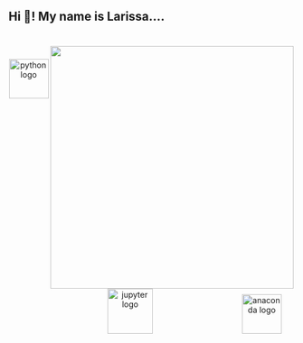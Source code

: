 <h2 align="left">Hi 👋! My name is Larissa....</h2>

###

<br clear="both">

<img align="right" height="430" src="https://media3.giphy.com/media/v1.Y2lkPTc5MGI3NjExdm82bzR1NmZ1aGJodGx0dmdpMzloN3d3bnFjYXQyazNyazh5OHlwOSZlcD12MV9pbnRlcm5hbF9naWZfYnlfaWQmY3Q9cw/HQHwvSBSy7s0AXOlWt/giphy.gif"  />

###

<div align="center">
  <img src="https://img.shields.io/badge/Python-3776AB?logo=python&logoColor=white&style=for-the-badge" height="70" alt="python logo"  />
  <img width="150" />
  <img src="https://img.shields.io/badge/Jupyter-F37626?logo=jupyter&logoColor=black&style=for-the-badge" height="80" alt="jupyter logo"  />
  <img width="150" />
  <img src="https://img.shields.io/badge/Anaconda-44A833?logo=anaconda&logoColor=white&style=for-the-badge" height="70" alt="anaconda logo"  />
</div>

###
